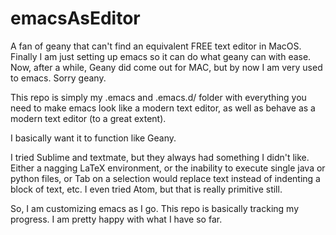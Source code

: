 # emacsAsEditor
A fan of geany that can't find an equivalent FREE text editor in MacOS. Finally I am just setting up emacs so it can do what geany can with ease. Now, after a while, Geany did come out for MAC, but by now I am very used to emacs. Sorry geany.

This repo is simply my .emacs and .emacs.d/ folder with everything you need to make emacs look like a modern text editor, as well as behave as a modern text editor (to a great extent). 

I basically want it to function like Geany. 

I tried Sublime and textmate, but they always had something I didn't like. Either a nagging LaTeX environment, or the inability to execute single java or python files, or Tab on a selection would replace text instead of indenting a block of text, etc. I even tried Atom, but that is really primitive still.

So, I am customizing emacs as I go. This repo is basically tracking my progress. I am pretty happy with what I have so far.
